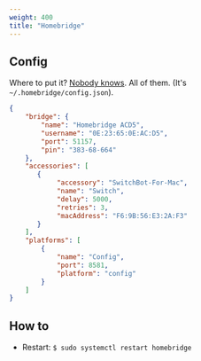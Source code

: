```yaml
---
weight: 400
title: "Homebridge"
---
```


## Config

Where to put it? [Nobody knows](https://github.com/homebridge/homebridge/issues/2210). All of them. \(It's `~/.homebridge/config.json`\).

```json
{
    "bridge": {
        "name": "Homebridge ACD5",
        "username": "0E:23:65:0E:AC:D5",
        "port": 51157,
        "pin": "383-68-664"
    },
    "accessories": [
       {
            "accessory": "SwitchBot-For-Mac",
            "name": "Switch",
            "delay": 5000,
            "retries": 3,
            "macAddress": "F6:9B:56:E3:2A:F3"
       }
    ],
    "platforms": [
        {
            "name": "Config",
            "port": 8581,
            "platform": "config"
        }
    ]
}
```

## How to

- Restart: `$ sudo systemctl restart homebridge`


